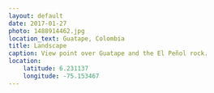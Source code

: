 ```yaml
---
layout: default
date: 2017-01-27
photo: 1488914462.jpg
location_text: Guatape, Colombia
title: Landscape
caption: View point over Guatape and the El Peñol rock.
location:
    latitude: 6.231137
    longitude: -75.153467
---
```


